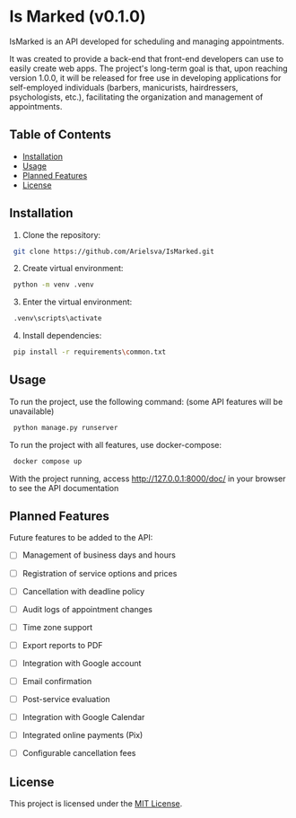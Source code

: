 # Is Marked (v0.1.0)
IsMarked is an API developed for scheduling and managing appointments.

It was created to provide a back-end that front-end developers can use to easily create web apps.
The project's long-term goal is that, upon reaching version 1.0.0, it will be released for free use in developing applications for self-employed individuals (barbers, manicurists, hairdressers, psychologists, etc.), facilitating the organization and management of appointments.

## Table of Contents
- [Installation](#installation)
- [Usage](#usage)
- [Planned Features](#planned-features)
- [License](#license)

## Installation
1. Clone the repository:
```bash
 git clone https://github.com/Arielsva/IsMarked.git
```

2. Create virtual environment:
```bash
 python -m venv .venv
```

3. Enter the virtual environment:
```bash
 .venv\scripts\activate
```

4. Install dependencies:
```bash
 pip install -r requirements\common.txt
```


## Usage
To run the project, use the following command: (some API features will be unavailable)
```bash
 python manage.py runserver
```
To run the project with all features, use docker-compose:
```bash
 docker compose up
```

With the project running, access http://127.0.0.1:8000/doc/ in your browser to see the API documentation


## Planned Features
Future features to be added to the API:
- [ ] Management of business days and hours
- [ ] Registration of service options and prices
- [ ] Cancellation with deadline policy
- [ ] Audit logs of appointment changes
- [ ] Time zone support
- [ ] Export reports to PDF
- [ ] Integration with Google account
- [ ] Email confirmation
- [ ] Post-service evaluation
- [ ] Integration with Google Calendar
- [ ] Integrated online payments (Pix)
- [ ] Configurable cancellation fees


## License
This project is licensed under the [MIT License](LICENSE).